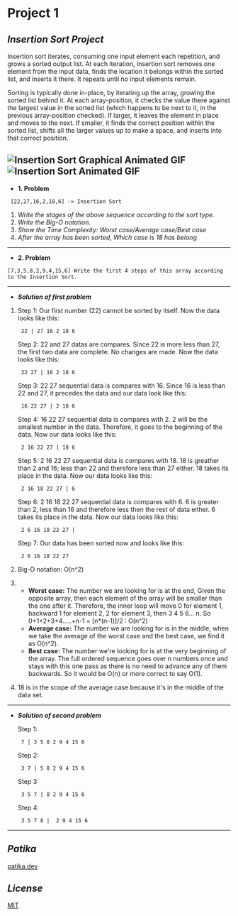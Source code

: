 # **Project 1**

## ***Insertion Sort Project***
Insertion sort iterates, consuming one input element each repetition, and grows a sorted output list. At each iteration, insertion sort removes one element from the input data, finds the location it belongs within the sorted list, and inserts it there. It repeats until no input elements remain.

Sorting is typically done in-place, by iterating up the array, growing the sorted list behind it. At each array-position, it checks the value there against the largest value in the sorted list (which happens to be next to it, in the previous array-position checked). If larger, it leaves the element in place and moves to the next. If smaller, it finds the correct position within the sorted list, shifts all the larger values up to make a space, and inserts into that correct position.

![Insertion Sort Graphical Animated GIF](https://upload.wikimedia.org/wikipedia/commons/4/42/Insertion_sort.gif) ![Insertion Sort Animated GIF](https://upload.wikimedia.org/wikipedia/commons/0/0f/Insertion-sort-example-300px.gif)
---
* **1. Problem** 
```
 [22,27,16,2,18,6] -> Insertion Sort
 ```
 1. *Write the stages of the above sequence according to the sort type.*
 2. *Write the Big-O notation.*
 3. *Show the Time Complexity: Worst case/Average case/Best case* 
 4. *After the array has been sorted, Which case is 18 has belong*
---
* **2. Problem**
```
[7,3,5,8,2,9,4,15,6] Write the first 4 steps of this array according to the Insertion Sort.
```
---
* ***Solution of first problem***
1. Step 1: Our first number (22) cannot be sorted by itself. Now the data looks like this:
   ```
    22 | 27 16 2 18 6
   ```

   Step 2: 22 and 27 datas are compares. Since 22 is more less than 27, the first two data are complete. No changes are made. Now the data looks like this:
   ```
    22 27 | 16 2 18 6
   ```

   Step 3: 22 27 sequential data is compares with 16. Since 16 is less than 22 and 27, it precedes the data and our data look like this:
   ```
    16 22 27 | 2 18 6
   ```
   Step 4: 16 22 27 sequential data is compares with 2. 2 will be the smallest number in the data. Therefore, it goes to the beginning of the data. Now our data looks like this:
   ```
    2 16 22 27 | 18 6 
   ```
   Step 5: 2 16 22 27 sequential data is compares with 18. 18 is greather than 2 and 16; less than 22 and therefore less than 27 either. 18 takes its place in the data. Now our data looks like this:
   ```
    2 16 18 22 27 | 6
   ```
   Step 6: 2 16 18 22 27 sequential data is compares with 6. 6 is greater than 2, less than 16 and therefore less then the rest of data either. 6 takes its place in the data. Now our data looks like this:
   ```
    2 6 16 18 22 27 |
   ```
   Step 7: Our data has been sorted now and looks like this:
   ```
    2 6 16 18 22 27
   ```
2. Big-O notation: O(n^2)
3. 
   * **Worst case:** The number we are looking for is at the end, Given the opposite array, then each element of the array will be smaller than the one after it. Therefore, the inner loop will move 0 for element 1, backward 1 for element 2, 2 for element 3, then 3 4 5 6… n. So 0+1+2+3+4…..+n-1 = [n*(n-1)]/2 : O(n^2)
   * **Average case:** The number we are looking for is in the middle, when we take the average of the worst case and the best case, we find it as O(n^2).
   * **Best case:** The number we're looking for is at the very beginning of the array. The full ordered sequence goes over n numbers once and stays with this one pass as there is no need to advance any of them backwards. So it would be O(n) or more correct to say O(1).
4. 18 is in the scope of the average case because it's in the middle of the data set.
---
* ***Solution of second problem***

   Step 1:
   ```
    7 | 3 5 8 2 9 4 15 6
   ```
   Step 2:
   ```
    3 7 | 5 8 2 9 4 15 6
   ```
   Step 3:
   ```
    3 5 7 | 8 2 9 4 15 6
   ```
   Step 4:
   ```
    3 5 7 8 |  2 9 4 15 6
   ```
---
## ***Patika***
[patika.dev](www.patika.dev) 
## ***License***
[MIT](https://choosealicense.com/licenses/mit/)